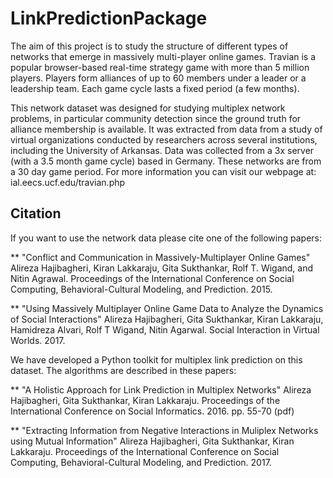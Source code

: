 # LinkPredictionPackage

The aim of this project is to study the structure of different types of networks that emerge in massively multi-player online games. Travian is a popular browser-based real-time strategy game with more than 5 million players. Players form alliances of up to 60 members under a leader or a leadership team. Each game cycle lasts a fixed period (a few months).

This network dataset was designed for studying multiplex network problems, in particular community detection since the ground truth for alliance membership is available. It was extracted from data from a study of virtual organizations conducted by researchers across several institutions, including the University of Arkansas. Data was collected from a 3x server (with a 3.5 month game cycle) based in Germany. These networks are from a 30 day game period. For more information you can visit our webpage at: ial.eecs.ucf.edu/travian.php

## Citation

If you want to use the network data please cite one of the following papers:

** "Conflict and Communication in Massively-Multiplayer Online Games" Alireza Hajibagheri, Kiran Lakkaraju, Gita Sukthankar, Rolf T. Wigand, and Nitin Agrawal. Proceedings of the International Conference on Social Computing, Behavioral-Cultural Modeling, and Prediction. 2015.

** "Using Massively Multiplayer Online Game Data to Analyze the Dynamics of Social Interactions" Alireza Hajibagheri, Gita Sukthankar, Kiran Lakkaraju, Hamidreza Alvari, Rolf T Wigand, Nitin Agarwal. Social Interaction in Virtual Worlds. 2017.

We have developed a Python toolkit for multiplex link prediction on this dataset. The algorithms are described in these papers:

** "A Holistic Approach for Link Prediction in Multiplex Networks" Alireza Hajibagheri, Gita Sukthankar, Kiran Lakkaraju. Proceedings of the International Conference on Social Informatics. 2016. pp. 55-70 (pdf)

** "Extracting Information from Negative Interactions in Muliplex Networks using Mutual Information" Alireza Hajibagheri, Gita Sukthankar, Kiran Lakkaraju. Proceedings of the International Conference on Social Computing, Behavioral-Cultural Modeling, and Prediction. 2017.
